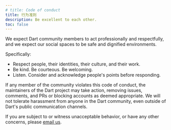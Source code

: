 ```yaml
---
# title: Code of conduct
title: 行为准则
description: Be excellent to each other.
toc: false
---
```


We expect Dart community members to act professionally and respectfully, and
we expect our social spaces to be safe and dignified environments.

Specifically:

* Respect people, their identities, their culture, and their work.
* Be kind. Be courteous. Be welcoming.
* Listen. Consider and acknowledge people's points before responding.

If any member of the community violates this code of conduct,
the maintainers of the Dart project may take action, removing issues, comments, and PRs or blocking accounts as deemed appropriate.
We will not tolerate harassment from anyone in the Dart community,
even outside of Dart's public communication channels.

If you are subject to or witness unacceptable behavior,
or have any other concerns,
please [email us](mailto:conduct@dartlang.org).

